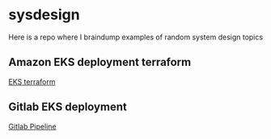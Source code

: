 # sysdesign
Here is a repo where I braindump examples of random system design topics

## Amazon EKS deployment terraform
[EKS terraform](https://github.com/dexterbroadus/sysdesign/tree/main/aws/iac/terraform/eks/private)


## Gitlab EKS deployment

[Gitlab Pipeline](https://github.com/dexterbroadus/sysdesign/tree/main/aws/iac/gitlab/eks/private)
